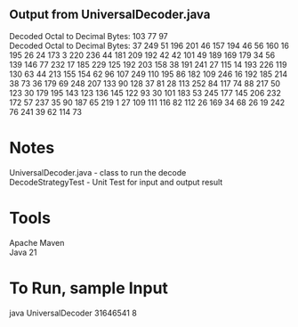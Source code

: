 

## Output from UniversalDecoder.java  
Decoded Octal to Decimal Bytes: 103 77 97  
Decoded Octal to Decimal Bytes: 37 249 51 196 201 46 157 194 46 56 160 16 195 26 24 173 3 220 236 44 181 209 192 42 42 101 49 189 169 179 34 56 139 146 77 232 17 185 229 125 192 203 158 38 191 241 27 115 14 193 226 119 130 63 44 213 155 154 62 96 107 249 110 195 86 182 109 246 16 192 185 214 38 73 36 179 69 248 207 133 90 128 37 81 28 113 252 84 117 74 88 217 50 123 30 179 195 143 123 136 145 122 93 30 101 183 53 245 177 145 206 232 172 57 237 35 90 187 65 219 1 27 109 111 116 82 112 26 169 34 68 26 19 242 76 241 39 62 114 73   

# Notes  
UniversalDecoder.java - class to run the decode  
DecodeStrategyTest - Unit Test for input and output result  

# Tools  
Apache Maven  
Java 21  

# To Run, sample Input  
java UniversalDecoder 31646541 8  